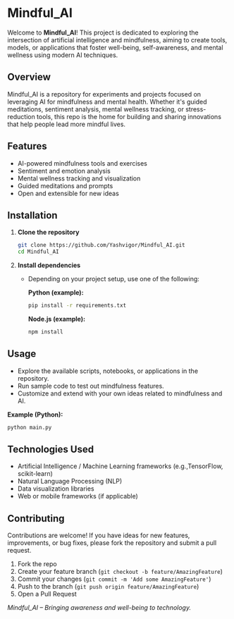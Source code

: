# Mindful_AI

Welcome to **Mindful_AI**! This project is dedicated to exploring the intersection of artificial intelligence and mindfulness, aiming to create tools, models, or applications that foster well-being, self-awareness, and mental wellness using modern AI techniques.

## Overview

Mindful_AI is a repository for experiments and projects focused on leveraging AI for mindfulness and mental health. Whether it's guided meditations, sentiment analysis, mental wellness tracking, or stress-reduction tools, this repo is the home for building and sharing innovations that help people lead more mindful lives.

## Features

- AI-powered mindfulness tools and exercises
- Sentiment and emotion analysis
- Mental wellness tracking and visualization
- Guided meditations and prompts
- Open and extensible for new ideas

## Installation

1. **Clone the repository**
   ```bash
   git clone https://github.com/Yashvigor/Mindful_AI.git
   cd Mindful_AI
   ```

2. **Install dependencies**
   - Depending on your project setup, use one of the following:

     **Python (example):**
     ```bash
     pip install -r requirements.txt
     ```

     **Node.js (example):**
     ```bash
     npm install
     ```

## Usage

- Explore the available scripts, notebooks, or applications in the repository.
- Run sample code to test out mindfulness features.
- Customize and extend with your own ideas related to mindfulness and AI.

**Example (Python):**
```bash
python main.py
```

## Technologies Used

- Artificial Intelligence / Machine Learning frameworks (e.g.,TensorFlow, scikit-learn)
- Natural Language Processing (NLP)
- Data visualization libraries
- Web or mobile frameworks (if applicable)


## Contributing

Contributions are welcome! If you have ideas for new features, improvements, or bug fixes, please fork the repository and submit a pull request.

1. Fork the repo
2. Create your feature branch (`git checkout -b feature/AmazingFeature`)
3. Commit your changes (`git commit -m 'Add some AmazingFeature'`)
4. Push to the branch (`git push origin feature/AmazingFeature`)
5. Open a Pull Request

*Mindful_AI – Bringing awareness and well-being to technology.*

